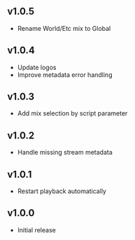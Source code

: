 ## v1.0.5

- Rename World/Etc mix to Global

## v1.0.4

- Update logos
- Improve metadata error handling

## v1.0.3

- Add mix selection by script parameter

## v1.0.2

- Handle missing stream metadata

## v1.0.1

- Restart playback automatically

## v1.0.0

- Initial release

